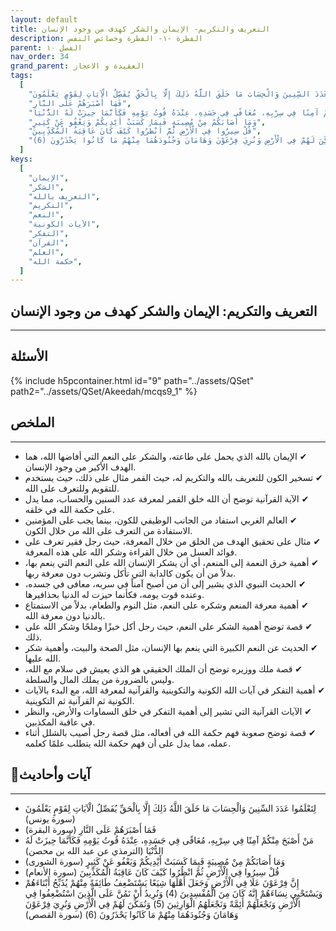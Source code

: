 ```yaml
---
layout: default
title: التعريف والتكريم- الإيمان والشكر كهدف من وجود الإنسان
description: الفطرة -١- الفطرة وخصائص النفس
parent: الفصل ١٠
nav_order: 34
grand_parent: العقيدة و الاعجاز
tags:
  [
    "لِتَعْلَمُوا عَدَدَ السِّنِينَ وَالْحِسَابَ مَا خَلَقَ اللَّهُ ذَلِكَ إِلَّا بِالْحَقِّ يُفَصِّلُ الْآيَاتِ لِقَوْمٍ يَعْلَمُونَ",
    "فَمَا أَصْبَرَهُمْ عَلَى النَّارِ",
    "مَنْ أَصْبَحَ مِنْكُمْ آمِنًا فِي سِرْبِهِ، مُعَافًى فِي جَسَدِهِ، عِنْدَهُ قُوتُ يَوْمِهِ فَكَأَنَّمَا حِيزَتْ لَهُ الدُّنْيَا",
    "وَمَا أَصَابَكُمْ مِنْ مُصِيبَةٍ فَبِمَا كَسَبَتْ أَيْدِيكُمْ وَيَعْفُو عَنْ كَثِيرٍ",
    "قُلْ سِيرُوا فِي الْأَرْضِ ثُمَّ انْظُرُوا كَيْفَ كَانَ عَاقِبَةُ الْمُكَذِّبِينَ",
    "إِنَّ فِرْعَوْنَ عَلَا فِي الْأَرْضِ وَجَعَلَ أَهْلَهَا شِيَعًا يَسْتَضْعِفُ طَائِفَةً مِنْهُمْ يُذَبِّحُ أَبْنَاءَهُمْ وَيَسْتَحْيِي نِسَاءَهُمْ إِنَّهُ كَانَ مِنَ الْمُفْسِدِينَ (4) وَنُرِيدُ أَنْ نَمُنَّ عَلَى الَّذِينَ اسْتُضْعِفُوا فِي الْأَرْضِ وَنَجْعَلَهُمْ أَئِمَّةً وَنَجْعَلَهُمُ الْوَارِثِينَ (5) وَنُمَكِّنَ لَهُمْ فِي الْأَرْضِ وَنُرِيَ فِرْعَوْنَ وَهَامَانَ وَجُنُودَهُمَا مِنْهُمْ مَا كَانُوا يَحْذَرُونَ (6)",
  ]
keys:
  [
    "الإيمان",
    "الشكر",
    "التعريف بالله",
    "التكريم",
    "النعم",
    "الآيات الكونية",
    "التفكر",
    "القرآن",
    "العلم",
    "حكمة الله",
  ]
---
```


## ‏التعريف والتكريم: الإيمان والشكر كهدف من وجود الإنسان

---

## الأسئلة

{% include h5pcontainer.html id="9" path="../assets/QSet" path2="../assets/QSet/Akeedah/mcqs9_1" %}

## الملخص

---

- ‏✔ الإيمان بالله الذي يحمل على طاعته، والشكر على النعم التي أفاضها الله، هما الهدف الأكبر من وجود الإنسان.
- ‏✔ تسخير الكون للتعريف بالله والتكريم له، حيث القمر مثال على ذلك، حيث يستخدم للتقويم وللتعرف على الله.
- ‏✔ الآية القرآنية توضح أن الله خلق القمر لمعرفة عدد السنين والحساب، مما يدل على حكمة الله في خلقه.
- ‏✔ العالم الغربي استفاد من الجانب الوظيفي للكون، بينما يجب على المؤمنين الاستفادة من التعرف على الله من خلال الكون.
- ‏✔ مثال على تحقيق الهدف من الخلق من خلال المعرفة، حيث رجل فقير تعرف على فوائد العسل من خلال القراءة وشكر الله على هذه المعرفة.
- ‏✔ أهمية خرق النعمة إلى المنعم، أي أن يشكر الإنسان الله على النعم التي ينعم بها، بدلاً من أن يكون كالدابة التي تأكل وتشرب دون معرفة ربها.
- ‏✔ الحديث النبوي الذي يشير إلى أن من أصبح آمناً في سربه، معافى في جسده، وعنده قوت يومه، فكأنما حيزت له الدنيا بحذافيرها.
- ‏✔ أهمية معرفة المنعم وشكره على النعم، مثل النوم والطعام، بدلاً من الاستمتاع بالدنيا دون معرفة الله.
- ‏✔ قصة توضح أهمية الشكر على النعم، حيث رجل أكل خبزًا وملحًا وشكر الله على ذلك.
- ‏✔ الحديث عن النعم الكبيرة التي ينعم بها الإنسان، مثل الصحة والبيت، وأهمية شكر الله عليها.
- ‏✔ قصة ملك ووزيره توضح أن الملك الحقيقي هو الذي يعيش في سلام مع الله، وليس بالضرورة من يملك المال والسلطة.
- ‏✔ أهمية التفكر في آيات الله الكونية والتكوينية والقرآنية لمعرفة الله، مع البدء بالآيات الكونية ثم القرآنية ثم التكوينية.
- ‏✔ الآيات القرآنية التي تشير إلى أهمية التفكر في خلق السماوات والأرض، والنظر في عاقبة المكذبين.
- ‏✔ قصة توضح صعوبة فهم حكمة الله في أفعاله، مثل قصة رجل أصيب بالشلل أثناء عمله، مما يدل على أن فهم حكمة الله يتطلب علمًا كعلمه.

## 📜آيات وأحاديث

---

- ‏لِتَعْلَمُوا عَدَدَ السِّنِينَ وَالْحِسَابَ مَا خَلَقَ اللَّهُ ذَلِكَ إِلَّا بِالْحَقِّ يُفَصِّلُ الْآيَاتِ لِقَوْمٍ يَعْلَمُونَ (سورة يونس)
- ‏فَمَا أَصْبَرَهُمْ عَلَى النَّارِ (سورة البقرة)
- ‏مَنْ أَصْبَحَ مِنْكُمْ آمِنًا فِي سِرْبِهِ، مُعَافًى فِي جَسَدِهِ، عِنْدَهُ قُوتُ يَوْمِهِ فَكَأَنَّمَا حِيزَتْ لَهُ الدُّنْيَا (الترمذي عن عبد الله بن محصن)
- ‏وَمَا أَصَابَكُمْ مِنْ مُصِيبَةٍ فَبِمَا كَسَبَتْ أَيْدِيكُمْ وَيَعْفُو عَنْ كَثِيرٍ (سورة الشورى)
- ‏قُلْ سِيرُوا فِي الْأَرْضِ ثُمَّ انْظُرُوا كَيْفَ كَانَ عَاقِبَةُ الْمُكَذِّبِينَ (سورة الأنعام)
- ‏إِنَّ فِرْعَوْنَ عَلَا فِي الْأَرْضِ وَجَعَلَ أَهْلَهَا شِيَعًا يَسْتَضْعِفُ طَائِفَةً مِنْهُمْ يُذَبِّحُ أَبْنَاءَهُمْ وَيَسْتَحْيِي نِسَاءَهُمْ إِنَّهُ كَانَ مِنَ الْمُفْسِدِينَ (4) وَنُرِيدُ أَنْ نَمُنَّ عَلَى الَّذِينَ اسْتُضْعِفُوا فِي الْأَرْضِ وَنَجْعَلَهُمْ أَئِمَّةً وَنَجْعَلَهُمُ الْوَارِثِينَ (5) وَنُمَكِّنَ لَهُمْ فِي الْأَرْضِ وَنُرِيَ فِرْعَوْنَ وَهَامَانَ وَجُنُودَهُمَا مِنْهُمْ مَا كَانُوا يَحْذَرُونَ (6) (سورة القصص)
